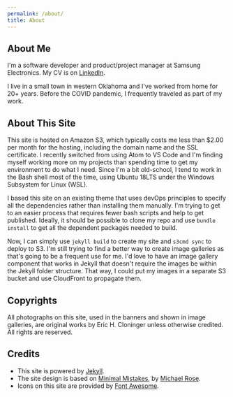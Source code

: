 ```yaml
---
permalink: /about/
title: About
---
```


## About Me

I'm a software developer and product/project manager at Samsung Electronics. My CV is on
[LinkedIn](https://www.linkedin.com/in/ericcloninger/).

I live in a small town in western Oklahoma and I've worked from home for 20+ years. Before
the COVID pandemic, I frequently traveled as part of my work.

## About This Site

This site is hosted on Amazon S3, which typically costs me less than $2.00 per month for 
the hosting, including the domain name and the SSL certificate. I recently switched from using 
Atom to VS Code and I'm finding myself working more on my projects than spending time to get my 
environment to do what I need. Since I'm a bit old-school, I tend to work in the Bash shell most 
of the time, using Ubuntu 18LTS under the Windows Subsystem for Linux (WSL).

I based this site on an existing theme that uses devOps principles to specify all the dependencies
rather than installing them manually. I'm trying to get to an easier process that requires fewer 
bash scripts and help to get published. Ideally, it should be possible to clone my repo and use 
`bundle install` to get all the dependent packages needed to build.

Now, I can simply use `jekyll build` to create my site and `s3cmd sync` to deploy to S3. I'm still 
trying to find a better way to create image galleries as that's going to be a frequent use for me. 
I'd love to have an image gallery component that works in Jekyll that doesn't require the images be 
within the Jekyll folder structure. That way, I could put my images in a separate S3 bucket and use 
CloudFront to propagate them.

## Copyrights

All photographs on this site, used in the banners and shown in image galleries, are original
works by Eric H. Cloninger unless otherwise credited. All rights are reserved.

## Credits

* This site is powered by [Jekyll](https://jekyllrb.com/).
* The site design is based on [Minimal Mistakes](https://github.com/mmistakes/minimal-mistakes), by [Michael Rose](https://mademistakes.com/).
* Icons on this site are provided by [Font Awesome](https://fontawesome.com/).
